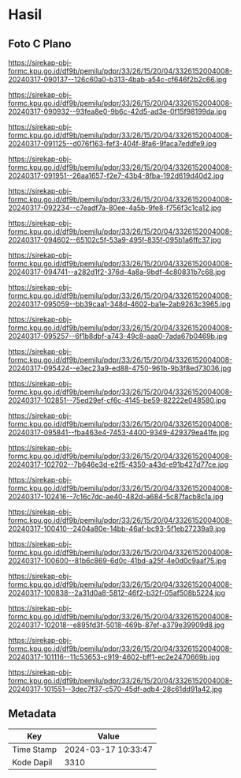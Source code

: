 # Hasil

## Foto C Plano

https://sirekap-obj-formc.kpu.go.id/df9b/pemilu/pdpr/33/26/15/20/04/3326152004008-20240317-090137--126c60a0-b313-4bab-a54c-cf646f2b2c66.jpg

https://sirekap-obj-formc.kpu.go.id/df9b/pemilu/pdpr/33/26/15/20/04/3326152004008-20240317-090932--93fea8e0-9b6c-42d5-ad3e-0f15f98199da.jpg

https://sirekap-obj-formc.kpu.go.id/df9b/pemilu/pdpr/33/26/15/20/04/3326152004008-20240317-091125--d076f163-fef3-404f-8fa6-9faca7eddfe9.jpg

https://sirekap-obj-formc.kpu.go.id/df9b/pemilu/pdpr/33/26/15/20/04/3326152004008-20240317-091951--26aa1657-f2e7-43b4-8fba-192d619d40d2.jpg

https://sirekap-obj-formc.kpu.go.id/df9b/pemilu/pdpr/33/26/15/20/04/3326152004008-20240317-092234--c7eadf7a-80ee-4a5b-9fe8-f756f3c1ca12.jpg

https://sirekap-obj-formc.kpu.go.id/df9b/pemilu/pdpr/33/26/15/20/04/3326152004008-20240317-094602--65102c5f-53a9-495f-835f-095b1a6ffc37.jpg

https://sirekap-obj-formc.kpu.go.id/df9b/pemilu/pdpr/33/26/15/20/04/3326152004008-20240317-094741--a282d1f2-376d-4a8a-9bdf-4c80831b7c68.jpg

https://sirekap-obj-formc.kpu.go.id/df9b/pemilu/pdpr/33/26/15/20/04/3326152004008-20240317-095059--bb39caa1-348d-4602-ba1e-2ab9263c3965.jpg

https://sirekap-obj-formc.kpu.go.id/df9b/pemilu/pdpr/33/26/15/20/04/3326152004008-20240317-095257--6f1b8dbf-a743-49c8-aaa0-7ada67b0469b.jpg

https://sirekap-obj-formc.kpu.go.id/df9b/pemilu/pdpr/33/26/15/20/04/3326152004008-20240317-095424--e3ec23a9-ed88-4750-961b-9b3f8ed73036.jpg

https://sirekap-obj-formc.kpu.go.id/df9b/pemilu/pdpr/33/26/15/20/04/3326152004008-20240317-102851--75ed29ef-cf6c-4145-be59-82222e048580.jpg

https://sirekap-obj-formc.kpu.go.id/df9b/pemilu/pdpr/33/26/15/20/04/3326152004008-20240317-095841--fba463e4-7453-4400-9349-429379ea41fe.jpg

https://sirekap-obj-formc.kpu.go.id/df9b/pemilu/pdpr/33/26/15/20/04/3326152004008-20240317-102702--7b646e3d-e2f5-4350-a43d-e91b427d77ce.jpg

https://sirekap-obj-formc.kpu.go.id/df9b/pemilu/pdpr/33/26/15/20/04/3326152004008-20240317-102416--7c16c7dc-ae40-482d-a684-5c87facb8c1a.jpg

https://sirekap-obj-formc.kpu.go.id/df9b/pemilu/pdpr/33/26/15/20/04/3326152004008-20240317-100410--2404a80e-14bb-46af-bc93-5f1eb27239a9.jpg

https://sirekap-obj-formc.kpu.go.id/df9b/pemilu/pdpr/33/26/15/20/04/3326152004008-20240317-100600--81b6c869-6d0c-41bd-a25f-4e0d0c9aaf75.jpg

https://sirekap-obj-formc.kpu.go.id/df9b/pemilu/pdpr/33/26/15/20/04/3326152004008-20240317-100838--2a31d0a8-5812-46f2-b32f-05af508b5224.jpg

https://sirekap-obj-formc.kpu.go.id/df9b/pemilu/pdpr/33/26/15/20/04/3326152004008-20240317-102018--e895fd3f-5018-469b-87ef-a379e39909d8.jpg

https://sirekap-obj-formc.kpu.go.id/df9b/pemilu/pdpr/33/26/15/20/04/3326152004008-20240317-101116--11c53653-c919-4602-bff1-ec2e2470669b.jpg

https://sirekap-obj-formc.kpu.go.id/df9b/pemilu/pdpr/33/26/15/20/04/3326152004008-20240317-101551--3dec7f37-c570-45df-adb4-28c61dd91a42.jpg


## Metadata

| Key        | Value               |
| ---------- | ------------------- |
| Time Stamp | 2024-03-17 10:33:47 |
| Kode Dapil | 3310                |



